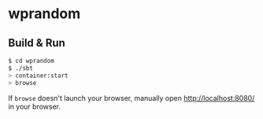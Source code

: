 # wprandom #

## Build & Run ##

```sh
$ cd wprandom
$ ./sbt
> container:start
> browse
```

If `browse` doesn't launch your browser, manually open [http://localhost:8080/](http://localhost:8080/) in your browser.
